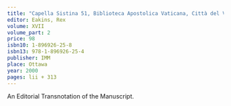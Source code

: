 ```yaml
---
title: "Capella Sistina 51, Biblioteca Apostolica Vaticana, Città del Vaticano: Liber Missarum (2)"
editor: Eakins, Rex
volume: XVII
volume_part: 2
price: 98
isbn10: 1-896926-25-8
isbn13: 978-1-896926-25-4
publisher: IMM
place: Ottawa 
year: 2000
pages: lii + 313
---
```

An Editorial Transnotation of the Manuscript.
